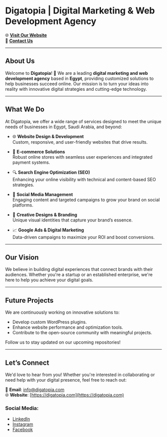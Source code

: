 # Digatopia | Digital Marketing & Web Development Agency  
🌐 **[Visit Our Website](https://digatopia.com)**  
📩 **[Contact Us](https://digatopia.com/contact-us/)**

---

## About Us  
Welcome to **Digatopia**! 🚀 We are a leading **digital marketing and web development agency** based in **Egypt**, providing customized solutions to help businesses succeed online. Our mission is to turn your ideas into reality with innovative digital strategies and cutting-edge technology.

---

## What We Do  
At Digatopia, we offer a wide range of services designed to meet the unique needs of businesses in Egypt, Saudi Arabia, and beyond:

- 🌐 **Website Design & Development**  
  Custom, responsive, and user-friendly websites that drive results.

- 🛒 **E-commerce Solutions**  
  Robust online stores with seamless user experiences and integrated payment systems.

- 🔍 **Search Engine Optimization (SEO)**  
  Enhancing your online visibility with technical and content-based SEO strategies.

- 📱 **Social Media Management**  
  Engaging content and targeted campaigns to grow your brand on social platforms.

- 🎨 **Creative Designs & Branding**  
  Unique visual identities that capture your brand’s essence.

- 📈 **Google Ads & Digital Marketing**  
  Data-driven campaigns to maximize your ROI and boost conversions.

---

## Our Vision  
We believe in building digital experiences that connect brands with their audiences. Whether you're a startup or an established enterprise, we're here to help you achieve your digital goals.

---

## Future Projects  
We are continuously working on innovative solutions to:  
- Develop custom WordPress plugins.  
- Enhance website performance and optimization tools.  
- Contribute to the open-source community with meaningful projects.

Follow us to stay updated on our upcoming repositories!

---

## Let’s Connect  
We'd love to hear from you! Whether you're interested in collaborating or need help with your digital presence, feel free to reach out:

📧 **Email**: info@digatopia.com  
🌐 **Website**: [https://digatopia.com](https://digatopia.com)

### Social Media:  
- [LinkedIn](https://linkedin.com/company/digatopia)  
- [Instagram](https://instagram.com/digatopia)  
- [Facebook](https://facebook.com/digatopia)

